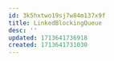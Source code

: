 ```yaml
---
id: 3k5hxtwo19sj7w84m137x9f
title: LinkedBlockingQueue
desc: ''
updated: 1713641736918
created: 1713641731030
---
```

